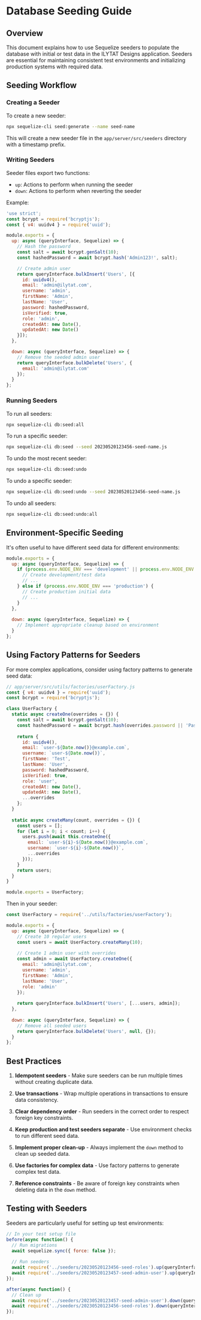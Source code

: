 # Database Seeding Guide

## Overview

This document explains how to use Sequelize seeders to populate the database with initial or test data in the ILYTAT Designs application. Seeders are essential for maintaining consistent test environments and initializing production systems with required data.

## Seeding Workflow

### Creating a Seeder

To create a new seeder:

```bash
npx sequelize-cli seed:generate --name seed-name
```

This will create a new seeder file in the `app/server/src/seeders` directory with a timestamp prefix.

### Writing Seeders

Seeder files export two functions:
- `up`: Actions to perform when running the seeder
- `down`: Actions to perform when reverting the seeder

Example:

```javascript
'use strict';
const bcrypt = require('bcryptjs');
const { v4: uuidv4 } = require('uuid');

module.exports = {
  up: async (queryInterface, Sequelize) => {
    // Hash the password
    const salt = await bcrypt.genSalt(10);
    const hashedPassword = await bcrypt.hash('Admin123!', salt);

    // Create admin user
    return queryInterface.bulkInsert('Users', [{
      id: uuidv4(),
      email: 'admin@ilytat.com',
      username: 'admin',
      firstName: 'Admin',
      lastName: 'User',
      password: hashedPassword,
      isVerified: true,
      role: 'admin',
      createdAt: new Date(),
      updatedAt: new Date()
    }]);
  },

  down: async (queryInterface, Sequelize) => {
    // Remove the seeded admin user
    return queryInterface.bulkDelete('Users', {
      email: 'admin@ilytat.com'
    });
  }
};
```

### Running Seeders

To run all seeders:

```bash
npx sequelize-cli db:seed:all
```

To run a specific seeder:

```bash
npx sequelize-cli db:seed --seed 20230520123456-seed-name.js
```

To undo the most recent seeder:

```bash
npx sequelize-cli db:seed:undo
```

To undo a specific seeder:

```bash
npx sequelize-cli db:seed:undo --seed 20230520123456-seed-name.js
```

To undo all seeders:

```bash
npx sequelize-cli db:seed:undo:all
```

## Environment-Specific Seeding

It's often useful to have different seed data for different environments:

```javascript
module.exports = {
  up: async (queryInterface, Sequelize) => {
    if (process.env.NODE_ENV === 'development' || process.env.NODE_ENV === 'test') {
      // Create development/test data
      // ...
    } else if (process.env.NODE_ENV === 'production') {
      // Create production initial data
      // ...
    }
  },
  
  down: async (queryInterface, Sequelize) => {
    // Implement appropriate cleanup based on environment
  }
};
```

## Using Factory Patterns for Seeders

For more complex applications, consider using factory patterns to generate seed data:

```javascript
// app/server/src/utils/factories/userFactory.js
const { v4: uuidv4 } = require('uuid');
const bcrypt = require('bcryptjs');

class UserFactory {
  static async createOne(overrides = {}) {
    const salt = await bcrypt.genSalt(10);
    const hashedPassword = await bcrypt.hash(overrides.password || 'Password123!', salt);
    
    return {
      id: uuidv4(),
      email: `user-${Date.now()}@example.com`,
      username: `user-${Date.now()}`,
      firstName: 'Test',
      lastName: 'User',
      password: hashedPassword,
      isVerified: true,
      role: 'user',
      createdAt: new Date(),
      updatedAt: new Date(),
      ...overrides
    };
  }
  
  static async createMany(count, overrides = {}) {
    const users = [];
    for (let i = 0; i < count; i++) {
      users.push(await this.createOne({
        email: `user-${i}-${Date.now()}@example.com`,
        username: `user-${i}-${Date.now()}`,
        ...overrides
      }));
    }
    return users;
  }
}

module.exports = UserFactory;
```

Then in your seeder:

```javascript
const UserFactory = require('../utils/factories/userFactory');

module.exports = {
  up: async (queryInterface, Sequelize) => {
    // Create 10 regular users
    const users = await UserFactory.createMany(10);
    
    // Create 1 admin user with overrides
    const admin = await UserFactory.createOne({
      email: 'admin@ilytat.com',
      username: 'admin',
      firstName: 'Admin',
      lastName: 'User',
      role: 'admin'
    });
    
    return queryInterface.bulkInsert('Users', [...users, admin]);
  },
  
  down: async (queryInterface, Sequelize) => {
    // Remove all seeded users
    return queryInterface.bulkDelete('Users', null, {});
  }
};
```

## Best Practices

1. **Idempotent seeders** - Make sure seeders can be run multiple times without creating duplicate data.

2. **Use transactions** - Wrap multiple operations in transactions to ensure data consistency.

3. **Clear dependency order** - Run seeders in the correct order to respect foreign key constraints.

4. **Keep production and test seeders separate** - Use environment checks to run different seed data.

5. **Implement proper clean-up** - Always implement the `down` method to clean up seeded data.

6. **Use factories for complex data** - Use factory patterns to generate complex test data.

7. **Reference constraints** - Be aware of foreign key constraints when deleting data in the `down` method.

## Testing with Seeders

Seeders are particularly useful for setting up test environments:

```javascript
// In your test setup file
before(async function() {
  // Run migrations
  await sequelize.sync({ force: false });
  
  // Run seeders
  await require('../seeders/20230520123456-seed-roles').up(queryInterface, Sequelize);
  await require('../seeders/20230520123457-seed-admin-user').up(queryInterface, Sequelize);
});

after(async function() {
  // Clean up
  await require('../seeders/20230520123457-seed-admin-user').down(queryInterface, Sequelize);
  await require('../seeders/20230520123456-seed-roles').down(queryInterface, Sequelize);
});
```
